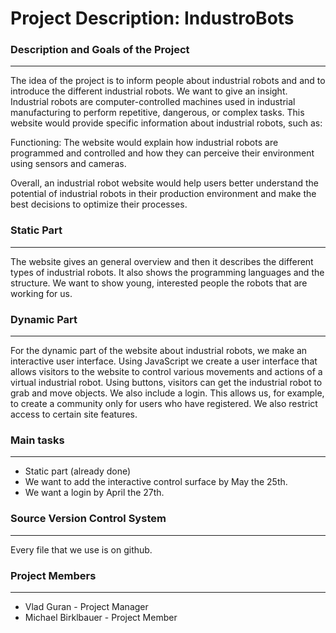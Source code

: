 # Project Description: IndustroBots

### Description and Goals of the Project 
---
The idea of the project is to inform people about industrial robots and and to introduce the different industrial robots. We want to give an insight. Industrial robots are computer-controlled machines used in industrial manufacturing to perform repetitive, dangerous, or complex tasks. This website would provide specific information about industrial robots, such as:

Functioning: The website would explain how industrial robots are programmed and controlled and how they can perceive their environment using sensors and cameras.

Overall, an industrial robot website would help users better understand the potential of industrial robots in their production environment and make the best decisions to optimize their processes.

### Static Part
---
The website gives an general overview and then it
describes the different types of industrial robots. It also shows the programming languages and the structure.
We want to show young, interested people the robots that are working for us.

### Dynamic Part
---
For the dynamic part of the website about industrial robots, we make an interactive user interface. Using JavaScript we create a user interface that allows visitors to the website to control various movements and actions of a virtual industrial robot. Using buttons, visitors can get the industrial robot to grab and move objects.
We also include a login. This allows us, for example, to create a community only for users who have registered. We also restrict access to certain site features.

### Main tasks
---
* Static part (already done)
* We want to add the interactive control surface by May the 25th.
* We want a login by April the 27th.

### Source Version Control System
---
Every file that we use is on github.

### Project Members
---
* Vlad Guran - Project Manager
* Michael Birklbauer - Project Member

